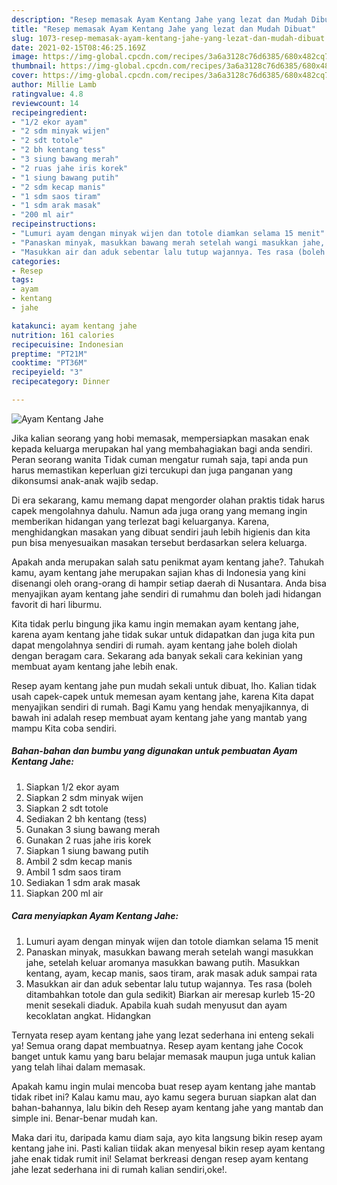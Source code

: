 ```yaml
---
description: "Resep memasak Ayam Kentang Jahe yang lezat dan Mudah Dibuat"
title: "Resep memasak Ayam Kentang Jahe yang lezat dan Mudah Dibuat"
slug: 1073-resep-memasak-ayam-kentang-jahe-yang-lezat-dan-mudah-dibuat
date: 2021-02-15T08:46:25.169Z
image: https://img-global.cpcdn.com/recipes/3a6a3128c76d6385/680x482cq70/ayam-kentang-jahe-foto-resep-utama.jpg
thumbnail: https://img-global.cpcdn.com/recipes/3a6a3128c76d6385/680x482cq70/ayam-kentang-jahe-foto-resep-utama.jpg
cover: https://img-global.cpcdn.com/recipes/3a6a3128c76d6385/680x482cq70/ayam-kentang-jahe-foto-resep-utama.jpg
author: Millie Lamb
ratingvalue: 4.8
reviewcount: 14
recipeingredient:
- "1/2 ekor ayam"
- "2 sdm minyak wijen"
- "2 sdt totole"
- "2 bh kentang tess"
- "3 siung bawang merah"
- "2 ruas jahe iris korek"
- "1 siung bawang putih"
- "2 sdm kecap manis"
- "1 sdm saos tiram"
- "1 sdm arak masak"
- "200 ml air"
recipeinstructions:
- "Lumuri ayam dengan minyak wijen dan totole diamkan selama 15 menit"
- "Panaskan minyak, masukkan bawang merah setelah wangi masukkan jahe, setelah keluar aromanya masukkan bawang putih. Masukkan kentang, ayam, kecap manis, saos tiram, arak masak aduk sampai rata"
- "Masukkan air dan aduk sebentar lalu tutup wajannya. Tes rasa (boleh ditambahkan totole dan gula sedikit) Biarkan air meresap kurleb 15-20 menit sesekali diaduk. Apabila kuah sudah menyusut dan ayam kecoklatan angkat. Hidangkan"
categories:
- Resep
tags:
- ayam
- kentang
- jahe

katakunci: ayam kentang jahe 
nutrition: 161 calories
recipecuisine: Indonesian
preptime: "PT21M"
cooktime: "PT36M"
recipeyield: "3"
recipecategory: Dinner

---
```



![Ayam Kentang Jahe](https://img-global.cpcdn.com/recipes/3a6a3128c76d6385/680x482cq70/ayam-kentang-jahe-foto-resep-utama.jpg)

Jika kalian seorang yang hobi memasak, mempersiapkan masakan enak kepada keluarga merupakan hal yang membahagiakan bagi anda sendiri. Peran seorang  wanita Tidak cuman mengatur rumah saja, tapi anda pun harus memastikan keperluan gizi tercukupi dan juga panganan yang dikonsumsi anak-anak wajib sedap.

Di era  sekarang, kamu memang dapat mengorder olahan praktis tidak harus capek mengolahnya dahulu. Namun ada juga orang yang memang ingin memberikan hidangan yang terlezat bagi keluarganya. Karena, menghidangkan masakan yang dibuat sendiri jauh lebih higienis dan kita pun bisa menyesuaikan masakan tersebut berdasarkan selera keluarga. 



Apakah anda merupakan salah satu penikmat ayam kentang jahe?. Tahukah kamu, ayam kentang jahe merupakan sajian khas di Indonesia yang kini disenangi oleh orang-orang di hampir setiap daerah di Nusantara. Anda bisa menyajikan ayam kentang jahe sendiri di rumahmu dan boleh jadi hidangan favorit di hari liburmu.

Kita tidak perlu bingung jika kamu ingin memakan ayam kentang jahe, karena ayam kentang jahe tidak sukar untuk didapatkan dan juga kita pun dapat mengolahnya sendiri di rumah. ayam kentang jahe boleh diolah dengan beragam cara. Sekarang ada banyak sekali cara kekinian yang membuat ayam kentang jahe lebih enak.

Resep ayam kentang jahe pun mudah sekali untuk dibuat, lho. Kalian tidak usah capek-capek untuk memesan ayam kentang jahe, karena Kita dapat menyajikan sendiri di rumah. Bagi Kamu yang hendak menyajikannya, di bawah ini adalah resep membuat ayam kentang jahe yang mantab yang mampu Kita coba sendiri.

<!--inarticleads1-->

##### Bahan-bahan dan bumbu yang digunakan untuk pembuatan Ayam Kentang Jahe:

1. Siapkan 1/2 ekor ayam
1. Siapkan 2 sdm minyak wijen
1. Siapkan 2 sdt totole
1. Sediakan 2 bh kentang (tess)
1. Gunakan 3 siung bawang merah
1. Gunakan 2 ruas jahe iris korek
1. Siapkan 1 siung bawang putih
1. Ambil 2 sdm kecap manis
1. Ambil 1 sdm saos tiram
1. Sediakan 1 sdm arak masak
1. Siapkan 200 ml air




<!--inarticleads2-->

##### Cara menyiapkan Ayam Kentang Jahe:

1. Lumuri ayam dengan minyak wijen dan totole diamkan selama 15 menit
1. Panaskan minyak, masukkan bawang merah setelah wangi masukkan jahe, setelah keluar aromanya masukkan bawang putih. Masukkan kentang, ayam, kecap manis, saos tiram, arak masak aduk sampai rata
1. Masukkan air dan aduk sebentar lalu tutup wajannya. Tes rasa (boleh ditambahkan totole dan gula sedikit) Biarkan air meresap kurleb 15-20 menit sesekali diaduk. Apabila kuah sudah menyusut dan ayam kecoklatan angkat. Hidangkan




Ternyata resep ayam kentang jahe yang lezat sederhana ini enteng sekali ya! Semua orang dapat membuatnya. Resep ayam kentang jahe Cocok banget untuk kamu yang baru belajar memasak maupun juga untuk kalian yang telah lihai dalam memasak.

Apakah kamu ingin mulai mencoba buat resep ayam kentang jahe mantab tidak ribet ini? Kalau kamu mau, ayo kamu segera buruan siapkan alat dan bahan-bahannya, lalu bikin deh Resep ayam kentang jahe yang mantab dan simple ini. Benar-benar mudah kan. 

Maka dari itu, daripada kamu diam saja, ayo kita langsung bikin resep ayam kentang jahe ini. Pasti kalian tiidak akan menyesal bikin resep ayam kentang jahe enak tidak rumit ini! Selamat berkreasi dengan resep ayam kentang jahe lezat sederhana ini di rumah kalian sendiri,oke!.

